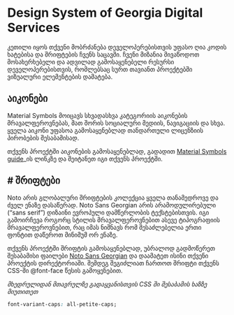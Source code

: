 <h1>Design System of Georgia Digital Services</h1>
კეთილი იყოს თქვენი მობრძანება დეველოპერებისთვის უფასო ღია კოდის ხატებისა და შრიფტების ჩვენს საცავში. ჩვენი მიზანია მივაწოდოთ მოსახერხებელი და ადვილად გამოსაყენებელი რესურსი დეველოპერებისთვის, რომლებსაც სურთ თავიანთ პროექტებში ვიზუალური ელემენტების დამატება.

<h2>აიკონები</h2>
Material Symbols მოიცავს სხვადასხვა კატეგორიის აიკონების მრავალფეროვნებას, მათ შორის სოციალური მედიის, ნავიგაციის და სხვა. ყველა აიკონი უფასოა გამოსაყენებლად თანდართული ლიცენზიის პირობების შესაბამისად.

თქვენს პროექტში აიკონების გამოსაყენებლად, გადადით <a href="https://fonts.google.com/icons">Material Symbols guide</a>_ის ლინკზე და შეიტანეთ იგი თქვენს პროექტში.

<h2># შრიფტები</h2>
Noto არის გლობალური შრიფტების კოლექცია ყველა თანამედროვე და ძველ ენაზე დასაწერად. Noto Sans Georgian არის არამოდულირებული (“sans serif”) დიზაინი ევროპული დამწერლობის ტექსტებისთვის. იგი გამოირჩევა როგორც სტილის მრავალფეროვნებით ასევე ტიპოგრაფიის მრავალფეროვნებით, რაც იმას ნიშნავს რომ შესაძლებელია ერთი ფონტით დაწეროთ მინიმუმ ორ ენაზე.

თქვენს პროექტში შრიფტის გამოსაყენებლად, უბრალოდ გადმოწერეთ შესაბამისი ფაილები <a href="https://fonts.google.com/noto/specimen/Noto+Sans+Georgian">Noto Sans Georgian</a>  და დაამატეთ ისინი თქვენი პროექტის დირექტორიაში. შემდეგ შეგიძლიათ ჩართოთ შრიფტი თქვენს CSS-ში @font-face წესის გამოყენებით.

<i>მხედრულიდან მთავრულზე გადაყვანისთვის CSS ში შესაბამის ხაზზე მიუთითეთ</i>

``` CSS
font-variant-caps: all-petite-caps;

```
